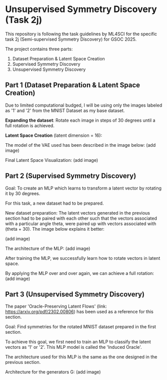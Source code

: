 
# Unsupervised Symmetry Discovery (Task 2j)

This repository is following the task guidelines by ML4SCI for the specific task 2j (Semi-supervised Symmetry Discovery) for GSOC 2025.

The project contains three parts:

1.  Dataset Preparation & Latent Space Creation
2.  Supervised Symmetry Discovery
3.  Unsupervised Symmetry Discovery




## Part 1 (Dataset Preparation & Latent Space Creation)

Due to limited computational budged, I will be using only the images labeled as '1' and '2' from the MNIST Dataset as my base dataset.

**Expanding the dataset**: Rotate each image in steps of 30 degrees until a full rotation is achieved.

**Latent Space Creation** (latent dimension = 16):

The model of the VAE used has been described in the image below:
(add image)

Final Latent Space Visualization:
(add image)


## Part 2 (Supervised Symmetry Discovery)

Goal: To create an MLP which learns to transform a latent vector by rotating it by 30 degrees.

For this task, a new dataset had to be prepared.

New dataset preparation: The latent vectors generated in the previous section had to be paired with each other such that the vectors associated with a particular angle theta, were paired up with vectors associated with (theta + 30). The image below explains it better:

(add image)

The architecture of the MLP:
(add image)

After training the MLP, we successfully learn how to rotate vectors in latent space.

By applying the MLP over and over again, we can achieve a full rotation:
(add image)

## Part 3 (Unsupervised Symmetry Discovery)

The paper 'Oracle-Preserving Latent Flows' (link: https://arxiv.org/pdf/2302.00806) has been used as a reference for this section.

Goal: Find symmetries for the rotated MNIST dataset prepared in the first section.

To achieve this goal, we first need to train an MLP to classify the latent vectors as '1' or '2'. This MLP model is called the 'Induced Oracle'.

The architecture used for this MLP is the same as the one designed in the previous section.

Architecture for the generators G:
(add image)
